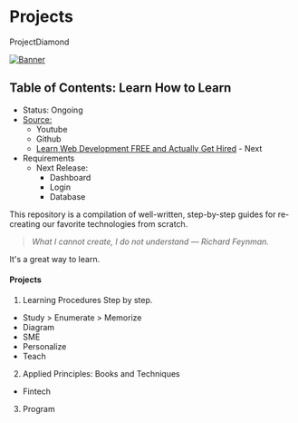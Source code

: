 # Projects
ProjectDiamond


[![Banner](https://codecrafters.io/images/byox-banner.gif)](https://codecrafters.io/github-banner)

## Table of Contents: Learn How to Learn
- Status: Ongoing
- [Source:](https://shadowsilver07.github.io/Elizar---Build-your-own-X/)
  - Youtube
  - Github
  - [Learn Web Development FREE and Actually Get Hired](youtube.com/watch?v=14-xBLhZ4AE) - Next
- Requirements
  - Next Release:
    - Dashboard
    - Login
    - Database


This repository is a compilation of well-written, step-by-step guides for re-creating our favorite technologies from scratch.

> _What I cannot create, I do not understand — Richard Feynman._

It's a great way to learn.

#### Projects
1. Learning Procedures Step by step.
- Study > Enumerate > Memorize
- Diagram
- SME
- Personalize
- Teach


2. Applied Principles: Books and Techniques
- Fintech

3. Program
